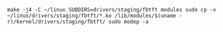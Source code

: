 
`make -j4 -C ~/linux SUBDIRS=drivers/staging/fbtft modules
sudo cp -v ~/linux/drivers/staging/fbtft/*.ko /lib/modules/$(uname -r)/kernel/drivers/staging/fbtft/
sudo modep -a
`

